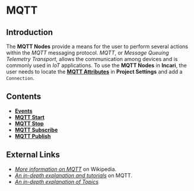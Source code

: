 # MQTT

## Introduction

The **MQTT Nodes** provide a means for the user to perform several actions within the _MQTT_ messaging protocol. _MQTT_, or _Message Queuing Telemetry Transport_, allows the communication among devices and is commonly used in _IoT_ applications. To use the **MQTT Nodes** in **Incari**, the user needs to locate the [**MQTT Attributes**](https://docs.incari.com/incari-studio/v/2021.3/modules/project-settings#mqtt) in **Project Settings** and add a `Connection`.

## Contents

* [**Events**](events/)
* [**MQTT Start**](mqttstart.md)
* [**MQTT Stop**](mqttstop.md)
* [**MQTT Subscribe**](mqttsubscribe.md)
* [**MQTT Publish**](mqttpublish.md)

## External Links

* [_More information on MQTT_](https://en.wikipedia.org/wiki/MQTT) on Wikipedia.
* [_An in-depth explanation and tutorials_](https://mqtt.org/) on MQTT.
* [_An in-depth explanation of Topics_](http://www.steves-internet-guide.com/understanding-mqtt-topics/#:~:text=%20Understanding%20MQTT%20Topics%20%201%20The%20%24SYS,publish%20to%20an%20individual%20topic.%20That...%20More%20)

